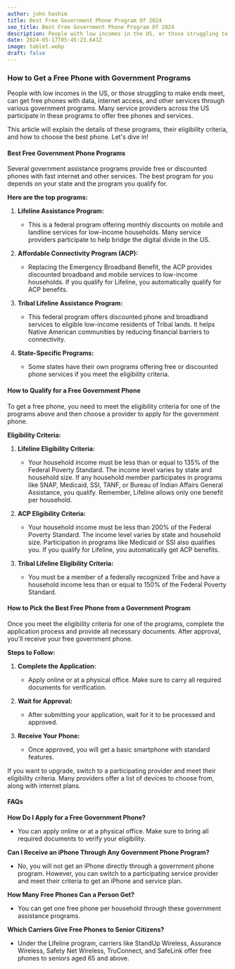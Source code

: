 ```yaml
---
author: john hashim
title: Best Free Government Phone Program Of 2024
seo_title: Best Free Government Phone Program Of 2024
description: People with low incomes in the US, or those struggling to make ends meet, can get free phones with data, internet access, and other services through various government programs. Many service providers across the US participate in these programs to offer free phones and services.
date: 2024-05-17T05:45:23.641Z
image: tablet.webp
draft: false
---
```


### How to Get a Free Phone with Government Programs

People with low incomes in the US, or those struggling to make ends meet, can get free phones with data, internet access, and other services through various government programs. Many service providers across the US participate in these programs to offer free phones and services.

This article will explain the details of these programs, their eligibility criteria, and how to choose the best phone. Let's dive in!

#### Best Free Government Phone Programs

Several government assistance programs provide free or discounted phones with fast internet and other services. The best program for you depends on your state and the program you qualify for.

**Here are the top programs:**

1. **Lifeline Assistance Program:**
   - This is a federal program offering monthly discounts on mobile and landline services for low-income households. Many service providers participate to help bridge the digital divide in the US.

2. **Affordable Connectivity Program (ACP):**
   - Replacing the Emergency Broadband Benefit, the ACP provides discounted broadband and mobile services to low-income households. If you qualify for Lifeline, you automatically qualify for ACP benefits.

3. **Tribal Lifeline Assistance Program:**
   - This federal program offers discounted phone and broadband services to eligible low-income residents of Tribal lands. It helps Native American communities by reducing financial barriers to connectivity.

4. **State-Specific Programs:**
   - Some states have their own programs offering free or discounted phone services if you meet the eligibility criteria.

#### How to Qualify for a Free Government Phone

To get a free phone, you need to meet the eligibility criteria for one of the programs above and then choose a provider to apply for the government phone.

**Eligibility Criteria:**

1. **Lifeline Eligibility Criteria:**
   - Your household income must be less than or equal to 135% of the Federal Poverty Standard. The income level varies by state and household size. If any household member participates in programs like SNAP, Medicaid, SSI, TANF, or Bureau of Indian Affairs General Assistance, you qualify. Remember, Lifeline allows only one benefit per household.

2. **ACP Eligibility Criteria:**
   - Your household income must be less than 200% of the Federal Poverty Standard. The income level varies by state and household size. Participation in programs like Medicaid or SSI also qualifies you. If you qualify for Lifeline, you automatically get ACP benefits.

3. **Tribal Lifeline Eligibility Criteria:**
   - You must be a member of a federally recognized Tribe and have a household income less than or equal to 150% of the Federal Poverty Standard.

#### How to Pick the Best Free Phone from a Government Program

Once you meet the eligibility criteria for one of the programs, complete the application process and provide all necessary documents. After approval, you'll receive your free government phone.

**Steps to Follow:**

1. **Complete the Application:**
   - Apply online or at a physical office. Make sure to carry all required documents for verification.

2. **Wait for Approval:**
   - After submitting your application, wait for it to be processed and approved.

3. **Receive Your Phone:**
   - Once approved, you will get a basic smartphone with standard features. 

If you want to upgrade, switch to a participating provider and meet their eligibility criteria. Many providers offer a list of devices to choose from, along with internet plans.

#### FAQs

**How Do I Apply for a Free Government Phone?**
- You can apply online or at a physical office. Make sure to bring all required documents to verify your eligibility.

**Can I Receive an iPhone Through Any Government Phone Program?**
- No, you will not get an iPhone directly through a government phone program. However, you can switch to a participating service provider and meet their criteria to get an iPhone and service plan.

**How Many Free Phones Can a Person Get?**
- You can get one free phone per household through these government assistance programs.

**Which Carriers Give Free Phones to Senior Citizens?**
- Under the Lifeline program, carriers like StandUp Wireless, Assurance Wireless, Safety Net Wireless, TruConnect, and SafeLink offer free phones to seniors aged 65 and above.